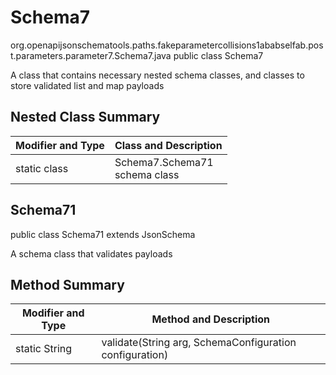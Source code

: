 # Schema7
org.openapijsonschematools.paths.fakeparametercollisions1ababselfab.post.parameters.parameter7.Schema7.java
public class Schema7

A class that contains necessary nested schema classes, and classes to store validated list and map payloads

## Nested Class Summary
| Modifier and Type | Class and Description |
| ----------------- | ---------------------- |
| static class | Schema7.Schema71<br> schema class |

## Schema71
public class Schema71
extends JsonSchema

A schema class that validates payloads

## Method Summary
| Modifier and Type | Method and Description |
| ----------------- | ---------------------- |
| static String | validate(String arg, SchemaConfiguration configuration) |
